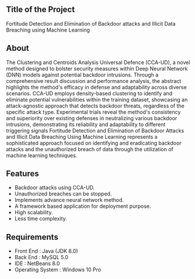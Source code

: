 ## Title of the Project
Fortitude Detection and Elimination of Backdoor attacks and Illicit Data Breaching using Machine Learning

## About
 The Clustering and Centroids Analysis Universal Defence (CCA-UD), a novel method designed to bolster security measures within Deep Neural Network (DNN) models against potential backdoor intrusions. Through a comprehensive result discussion and performance analysis, the abstract highlights the method's efficacy in defense and adaptability across diverse scenarios. CCA-UD employs density-based clustering to identify and eliminate potential vulnerabilities within the training dataset, showcasing an attack-agnostic approach that detects backdoor threats, regardless of the specific attack type. Experimental trials reveal the method's consistency and superiority over existing defenses in neutralizing various backdoor intrusions, demonstrating its reliability and adaptability to different triggering signals Fortitude Detection and Elimination of Backdoor Attacks and Illicit Data Breaching Using Machine Learning represents a sophisticated approach focused on identifying and eradicating backdoor attacks and the unauthorized breach of data through the utilization of machine learning techniques.

## Features
- Backdoor attacks using CCA-UD.
- Unauthorized breaches can be stopped.
- Implements advance neural network method.
- A framework based application for deployment purpose.
- High scalability.
- Less time complexity.

## Requirements
*	Front End                : Java (JDK 8.0)
*	Back End                 : MySQL 5.0
*	IDE                          : NetBeans 8.0
*	Operating System   : Windows 10 Pro


